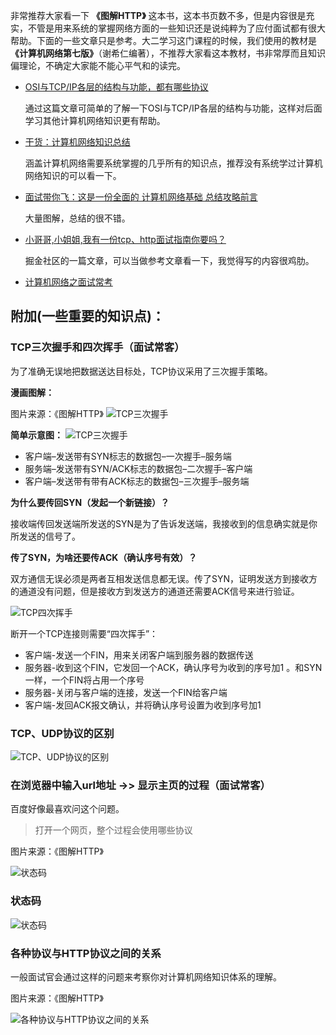 非常推荐大家看一下 **《图解HTTP》** 这本书，这本书页数不多，但是内容很是充实，不管是用来系统的掌握网络方面的一些知识还是说纯粹为了应付面试都有很大帮助。下面的一些文章只是参考。大二学习这门课程的时候，我们使用的教材是 **《计算机网络第七版》**（谢希仁编著），不推荐大家看这本教材，书非常厚而且知识偏理论，不确定大家能不能心平气和的读完。
- [OSI与TCP/IP各层的结构与功能，都有哪些协议](https://blog.csdn.net/qq_34337272/article/details/69055976)
   
   通过这篇文章可简单的了解一下OSI与TCP/IP各层的结构与功能，这样对后面学习其他计算机网络知识更有帮助。
   
- [干货：计算机网络知识总结](https://blog.csdn.net/qq_34337272/article/details/79778645)
  
    涵盖计算机网络需要系统掌握的几乎所有的知识点，推荐没有系统学过计算机网络知识的可以看一下。
- [面试带你飞：这是一份全面的 计算机网络基础 总结攻略前言](https://juejin.im/post/5ad7e6c35188252ebd06acfa)
  
   大量图解，总结的很不错。

- [小哥哥,小姐姐,我有一份tcp、http面试指南你要吗？](https://juejin.im/post/5ad4094e6fb9a028d7011069)
   
   掘金社区的一篇文章，可以当做参考文章看一下，我觉得写的内容很鸡肋。
- [计算机网络之面试常考](http://www.cnblogs.com/zyf-zhaoyafei/p/4716297.html)

## 附加(一些重要的知识点)：

### **TCP三次握手和四次挥手（面试常客）**

为了准确无误地把数据送达目标处，TCP协议采用了三次握手策略。

**漫画图解：**

图片来源：《图解HTTP》
![TCP三次握手](https://user-gold-cdn.xitu.io/2018/5/8/1633e127396541f1?w=864&h=439&f=png&s=226095)

**简单示意图：**
![TCP三次握手](https://user-gold-cdn.xitu.io/2018/5/8/1633e14233d95972?w=542&h=427&f=jpeg&s=15088)

- 客户端–发送带有SYN标志的数据包–一次握手–服务端
- 服务端–发送带有SYN/ACK标志的数据包–二次握手–客户端
- 客户端–发送带有带有ACK标志的数据包–三次握手–服务端

**为什么要传回SYN（发起一个新链接）？**

接收端传回发送端所发送的SYN是为了告诉发送端，我接收到的信息确实就是你所发送的信号了。

**传了SYN，为啥还要传ACK（确认序号有效）？**

双方通信无误必须是两者互相发送信息都无误。传了SYN，证明发送方到接收方的通道没有问题，但是接收方到发送方的通道还需要ACK信号来进行验证。

![TCP四次挥手](https://user-gold-cdn.xitu.io/2018/5/8/1633e1676e2ac0a3?w=500&h=340&f=jpeg&s=13406)

断开一个TCP连接则需要“四次挥手”：
- 客户端-发送一个FIN，用来关闭客户端到服务器的数据传送
- 服务器-收到这个FIN，它发回一个ACK，确认序号为收到的序号加1 。和SYN一样，一个FIN将占用一个序号
- 服务器-关闭与客户端的连接，发送一个FIN给客户端
- 客户端-发回ACK报文确认，并将确认序号设置为收到序号加1


### TCP、UDP协议的区别
![TCP、UDP协议的区别](https://user-gold-cdn.xitu.io/2018/4/19/162db5e97e9a9e01?imageView2/0/w/1280/h/960/format/webp/ignore-error/1)

### 在浏览器中输入url地址 ->> 显示主页的过程（面试常客）
百度好像最喜欢问这个问题。
> 打开一个网页，整个过程会使用哪些协议

图片来源：《图解HTTP》

![状态码](https://user-gold-cdn.xitu.io/2018/4/19/162db5e985aabdbe?imageView2/0/w/1280/h/960/format/webp/ignore-error/1)



### 状态码

![状态码](https://user-gold-cdn.xitu.io/2018/5/8/1633e19dba27ed00?w=673&h=218&f=png&s=72968)


### 各种协议与HTTP协议之间的关系
一般面试官会通过这样的问题来考察你对计算机网络知识体系的理解。

图片来源：《图解HTTP》

![各种协议与HTTP协议之间的关系](https://user-gold-cdn.xitu.io/2018/5/8/1633ead316d07713?w=841&h=1193&f=png&s=609513)

